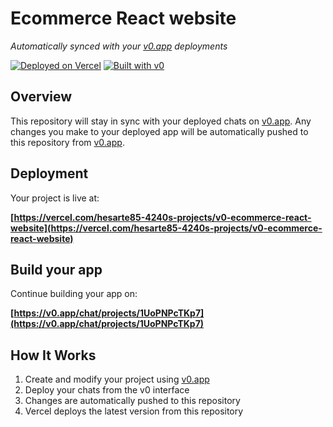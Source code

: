 # Ecommerce React website

*Automatically synced with your [v0.app](https://v0.app) deployments*

[![Deployed on Vercel](https://img.shields.io/badge/Deployed%20on-Vercel-black?style=for-the-badge&logo=vercel)](https://vercel.com/hesarte85-4240s-projects/v0-ecommerce-react-website)
[![Built with v0](https://img.shields.io/badge/Built%20with-v0.app-black?style=for-the-badge)](https://v0.app/chat/projects/1UoPNPcTKp7)

## Overview

This repository will stay in sync with your deployed chats on [v0.app](https://v0.app).
Any changes you make to your deployed app will be automatically pushed to this repository from [v0.app](https://v0.app).

## Deployment

Your project is live at:

**[https://vercel.com/hesarte85-4240s-projects/v0-ecommerce-react-website](https://vercel.com/hesarte85-4240s-projects/v0-ecommerce-react-website)**

## Build your app

Continue building your app on:

**[https://v0.app/chat/projects/1UoPNPcTKp7](https://v0.app/chat/projects/1UoPNPcTKp7)**

## How It Works

1. Create and modify your project using [v0.app](https://v0.app)
2. Deploy your chats from the v0 interface
3. Changes are automatically pushed to this repository
4. Vercel deploys the latest version from this repository